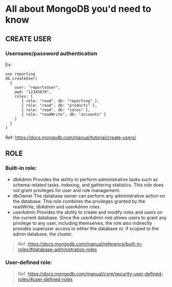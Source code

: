 # All about MongoDB you'd need to know

## CREATE USER

### Username/password authentication

Ex:

    use reporting
    db.createUser(
      {
        user: "reportsUser",
        pwd: "12345678",
        roles: [
           { role: "read", db: "reporting" },
           { role: "read", db: "products" },
           { role: "read", db: "sales" },
           { role: "readWrite", db: "accounts" }
        ]
      }
    )

Ref: https://docs.mongodb.com/manual/tutorial/create-users/

## ROLE
### Built-in role:
- dbAdmin
Provides the ability to perform administrative tasks such as schema-related tasks, indexing, and gathering statistics. This role does not grant privileges for user and role management.
- dbOwner
The database owner can perform any administrative action on the database. This role combines the privileges granted by the readWrite, dbAdmin and userAdmin roles.
- userAdmin
Provides the ability to create and modify roles and users on the current database. Since the userAdmin role allows users to grant any privilege to any user, including themselves, the role also indirectly provides superuser access to either the database or, if scoped to the admin database, the cluster.

>Ref: https://docs.mongodb.com/manual/reference/built-in-roles/#database-administration-roles

### User-defined role:
>Ref: https://docs.mongodb.com/manual/core/security-user-defined-roles/#user-defined-roles
